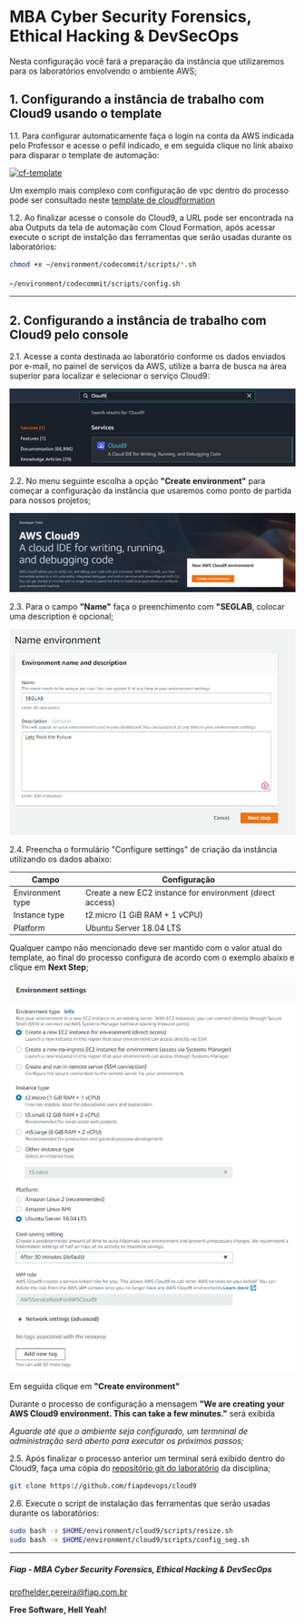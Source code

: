 # MBA Cyber Security Forensics, Ethical Hacking & DevSecOps

Nesta configuração você fará a preparação da instância que utilizaremos para os laboratórios envolvendo o ambiente AWS;

## 1. Configurando a instância de trabalho com Cloud9 usando o template

1.1. Para configurar automaticamente faça o login na conta da AWS indicada pelo Professor e acesse o pefil indicado, e em seguida clique no link abaixo para disparar o template de automação:

[![cf-template](https://s3.amazonaws.com/cloudformation-examples/cloudformation-launch-stack.png)](https://console.aws.amazon.com/cloudformation/home?region=us-east-1#/stacks/new?stackName=sandbox-sec-&templateURL=https://s3.us-east-1.amazonaws.com/cf-templates-fiaplabs-automation/cloud9-ide-with-ec2-small-instance.template.yaml)

Um exemplo mais complexo com configuração de vpc dentro do processo pode ser consultado neste [template de cloudformation](https://aws-quickstart.s3.amazonaws.com/quickstart-cloud9-ide/doc/aws-cloud9-cloud-based-ide.pdf)

1.2. Ao finalizar acesse o console do Cloud9, a URL pode ser encontrada na aba Outputs da tela de automação com Cloud Formation, após acessar execute o script de instalção das ferramentas que serão usadas durante os laboratórios:

```sh
chmod +x ~/environment/codecommit/scripts/*.sh

~/environment/codecommit/scripts/config.sh
```

---

## 2. Configurando a instância de trabalho com Cloud9 pelo console

2.1. Acesse a conta destinada ao laboratório conforme os dados enviados por e-mail, no painel de serviços da AWS, utilize a barra de busca na área superior para localizar e selecionar o serviço Cloud9:

![CLOUD9_00](images/CLOUD9_00.PNG)

2.2. No menu seguinte escolha a opção **"Create environment"** para começar a configuração da instância que usaremos como ponto de partida para nossos projetos;

![CLOUD9_01](images/CLOUD9_01.PNG)

2.3. Para o campo **"Name"** faça o preenchimento com **"SEGLAB**, colocar uma description é opcional;

![CLOUD9_02](images/CLOUD9_02.PNG)

2.4. Preencha o formulário "Configure settings" de criação da instância utilizando os dados abaixo:

| Campo            | Configuração                                                |
|------------------|-------------------------------------------------------------|
| Environment type | Create a new EC2 instance for environment (direct access)   |
| Instance type    | t2.micro (1 GiB RAM + 1 vCPU)  |
| Platform         | Ubuntu Server 18.04 LTS        |

Qualquer campo não mencionado deve ser mantido com o valor atual do template, ao final do processo configura de acordo com o exemplo abaixo e clique em **Next Step**;

![CLOUD9_03](images/CLOUD9_03.PNG)

Em seguida clique em **"Create environment"**

Durante o processo de configuração a mensagem **"We are creating your AWS Cloud9 environment. This can take a few minutes."** será exibida

*Aguarde até que o ambiente seja configurado, um termninal de administração será aberto para executar os próximos passos;*

2.5. Após finalizar o processo anterior um terminal será exibido dentro do Cloud9, faça uma cópia do [repositório git do laboratório](https://github.com/fiapsecdevops/mba_devsecops) da disciplina;

```sh
git clone https://github.com/fiapdevops/cloud9
```

2.6. Execute o script de instalação das ferramentas que serão usadas durante os laboratórios:

```sh
sudo bash -x $HOME/environment/cloud9/scripts/resize.sh
sudo bash -x $HOME/environment/cloud9/scripts/config_seg.sh
```

---

##### Fiap - MBA Cyber Security Forensics, Ethical Hacking & DevSecOps
profhelder.pereira@fiap.com.br

**Free Software, Hell Yeah!**
